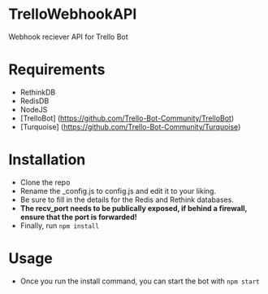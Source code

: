 # TrelloWebhookAPI
Webhook reciever API for Trello Bot

# Requirements
* RethinkDB
* RedisDB
* NodeJS
* [TrelloBot] (https://github.com/Trello-Bot-Community/TrelloBot)
* [Turquoise] (https://github.com/Trello-Bot-Community/Turquoise)

# Installation
* Clone the repo
* Rename the _config.js to config.js and edit it to your liking.
* Be sure to fill in the details for the Redis and Rethink databases.
* **The recv_port needs to be publically exposed, if behind a firewall, ensure that the port is forwarded!**
* Finally, run `npm install`

# Usage
* Once you run the install command, you can start the bot with `npm start`
